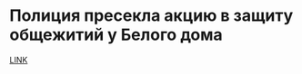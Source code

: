 # Полиция пресекла акцию в защиту общежитий у Белого дома



[LINK](https://varlamov.ru/1725141.html)